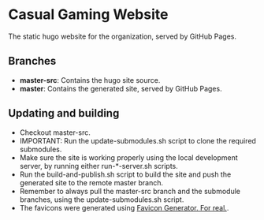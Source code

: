 # Casual Gaming Website
The static hugo website for the organization, served by GitHub Pages.

## Branches
* **master-src**: Contains the hugo site source.
* **master**: Contains the generated site, served by GitHub Pages.

## Updating and building
* Checkout master-src.
* IMPORTANT: Run the update-submodules.sh script to clone the required submodules.
* Make sure the site is working properly using the local development server, by running either run-\*-server.sh scripts.
* Run the build-and-publish.sh script to build the site and push the generated site to the remote master branch.
* Remember to always pull the master-src branch and the submodule branches, using the update-submodules.sh script.
* The favicons were generated using [Favicon Generator. For real.](https://realfavicongenerator.net/).
